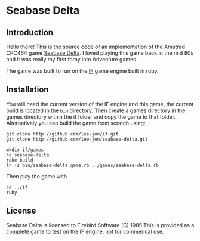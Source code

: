 # Seabase Delta

## Introduction
Hello there! This is the source code of an implementation of the Amstrad CPC464 game 
[Seabase Delta](http://cpcwiki.eu/index.php/Seabase_Delta). I loved playing this
game back in the mid 80s and it was really my first foray into Adventure games.

The game was built to run on the [IF](http://github.com/lee-jon/if) game engine
built in ruby. 

## Installation
You will need the current version of the IF engine and this game, the current build is located in the `bin` directory. Then create a games directory in the games directory within the if folder and copy the game to that folder. Alternatively you can build the game from scratch using:

    git clone http://github.com/lee-jon/if.git
    git clone http://github.com/lee-jon/seabase-delta.git
    
    mkdir if/games
    cd seabase-delta
    rake build
    ln -s bin/seabase-delta.game.rb ../games/seabase-delta.rb
    
Then play the game with
    
    cd ../if
    ruby

## License
Seabase Delta is licensed to Firebird Software (C) 1985
This is provided as a complete game to test on the IF engine, not for commerical use. 